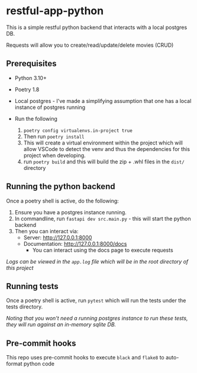 # restful-app-python

This is a simple restful python backend that interacts with a local postgres DB.

Requests will allow you to create/read/update/delete movies (CRUD)

## Prerequisites

* Python 3.10+
* Poetry 1.8
* Local postgres - I've made a simplifying assumption that one has a local instance of postgres running

* Run the following
  1) `poetry config virtualenvs.in-project true` 
  2) Then run `poetry install` 
  3) This will create a virtual environment within the project which will allow VSCode to detect the venv and thus the dependencies for this project when developing.
  4) run `poetry build` and this will build the zip + .whl files in the `dist/` directory


## Running the python backend
Once a poetry shell is active, do the following:
  1) Ensure you have a postgres instance running.
  1) In commandline, run `fastapi dev src.main.py` - this will start the python backend
  2) Then you can interact via: 
     * Server: http://127.0.0.1:8000
     * Documentation: http://127.0.0.1:8000/docs
         * You can interact using the docs page to execute requests 


_Logs can be viewed in the `app.log` file which will be in the root directory of this project_

## Running tests
Once a poetry shell is active, run `pytest` which will run the tests under the tests directory.

_Noting that you won't need a running postgres instance to run these tests, they will run against an in-memory sqlite DB._

## Pre-commit hooks
This repo uses pre-commit hooks to execute `black` and `flake8` to auto-format python code